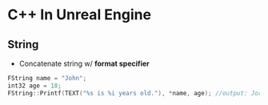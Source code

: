 # C++ In Unreal Engine

## String
+ Concatenate string w/ **format specifier**
```cpp
FString name = "John";
int32 age = 18;
FString::Printf(TEXT("%s is %i years old."), *name, age); //output: Jorn is 18 years old
```
